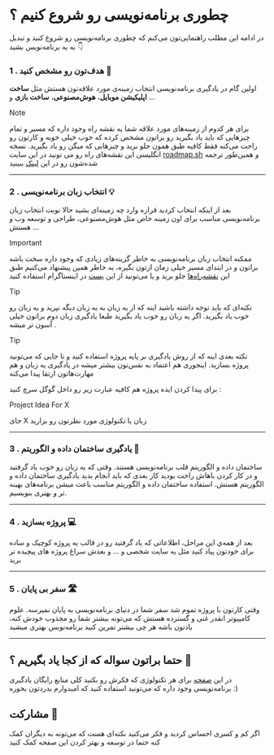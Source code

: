 # چطوری برنامه‌نویسی رو شروع کنیم ؟

در ادامه این مطلب راهنمایی‌تون می‌کنم که چطوری برنامه‌نویسی رو شروع کنید و تبدیل به یه برنامه‌نویس بشید 👇


### 1 . هدف‌تون رو مشخص کنید 🚩
اولین گام در یادگیری برنامه‌نویسی انتخاب زمینه‌ی مورد علاقه‌تون هستش مثل **ساخت اپلیکیشن موبایل**، **هوش‌مصنوعی**، **ساخت بازی** و ...
> [!NOTE]
> برای هر کدوم از زمینه‌های مورد علاقه شما یه نقشه راه وجود داره که مسیر و تمام چیزهایی که باید یاد بگیرید رو براتون مشخص کرده که خوب خیلی خوبه و کارتون رو راحت می‌کنه فقط کافیه طبق همون جلو برید و چیزهایی که میگن رو یاد بگیرید. نسخه انگلیسی این نقشه‌های راه رو می تونید در این سایت [roadmap.sh](https://roadmap.sh) و همین‌طور ترجمه شده‌شون رو در این [لینک](https://github.com/barnamenevisi/free-resources) ببینید
___
### 2 . انتخاب زبان برنامه‌نویسی 💡
بعد از اینکه انتخاب کردید قراره وارد چه زمینه‌ای بشید حالا نوبت انتخاب زبان برنامه‌نویسی مناسب برای اون زمینه خاض مثل هوش‌مصنوعی، طراحی و توسعه وب و ... هستش

 > [!IMPORTANT]
> ممکنه انتخاب زبان‌ برنامه‌نویسی به خاطر گزینه‌های زیادی که وجود داره سخت باشه براتون و در ابتدای مسیر خیلی زمان ازتون بگیره، به خاطر همین پیشنهاد می‌کنیم طبق این  [نقشه‌راه‌ها](https://github.com/barnamenevisi/roadmap) جلو برید و یا می‌تونید از این [پست](https://www.instagram.com/p/CdGUV0bIzQc/?img_index=1) در اینستاگرام استفاده کنید


> [!TIP]
> نکته‌ای که باید توجه داشته باشید اینه که از یه زبان به یه زبان دیگه نپرید و یه زبان رو خوب یاد بگیرید. اگر یه زبان رو خوب یاد بگیرید طبعا یادگیری زبان دوم براتون خیلی آسون تر میشه .

> [!TIP]
> نکته بعدی اینه که از روش یادگیری بر پایه‌ پروژه استفاده کنید و تا جایی که می‌تونید پروژه بسازید. اینجوری هم اعتماد به نفس‌تون بیشتر میشه در یادگیری یه زبان و هم مهارت‌هاتون ارتقا پیدا می‌کنه
> 
> برای پیدا کردن ایده پروژه هم کافیه عبارت زیر رو داخل گوگل سرچ کنید :
> 
> Project Idea For X
> 
> جای X زبان یا تکنولوژی مورد نظرتون رو بزارید
___

### 3 . یادگیری ساختمان داده و الگوریتم 📍
ساختمان داده و الگوریتم قلب برنامه‌نویسی هستند. وقتی که یه زبان رو خوب یاد گرفتید و در کار کردن باهاش راحت بودید کار بعدی که باید انجام بدید یادگیری ساختمان داده و الگوریتم هستش. استفاده ساختمان داده و الگوریتم مناسب باعث میشن برنامه‌های بهینه تر و بهتری بنویسیم.

___

### 4 . پروژه بسازید 💻
بعد از همه‌ي این مراحل، اطلاعاتی که یاد گرفتید رو در قالب یه پروژه کوچیک و ساده برای خودتون پیاد کنید مثل یه سایت شخصی و ... و بعدش سراغ پروژه های پیچیده تر برید
___

### 5 . سفر بی پایان 🛣️
وقتی کارتون با پروژه تموم شد سفر شما در دنیای برنامه‌نویسی به پایان نمیرسه. علوم کامپیوتر انقدر غنی و گسترده هستش که ‌می‌تونه بیشتر شما رو مجذوب خودش کنه، یادتون باشه هر چی بیشتر تمرین کنید برنامه‌نویس بهتری میشید
___
## حتما براتون سواله که از کجا یاد بگیریم ؟ 🤔
در این [صفحه](https://github.com/barnamenevisi/free-resources) برای هر تکنولوژی که فکرش رو بکنید کلی منابع رایگان یادگیری برنامه‌نویسی وجود داره که‌ می‌تونید استفاده کنید که امیدوارم بدردتون بخوره :)

## مشارکت 🤝
اگر کم و کسری احساس کردید و فکر ‌می‌کنید نکته‌ای هست که ‌می‌تونه به دیگران کمک کنه حتما در توسعه و بهتر کردن این صفحه کمک کنید 

